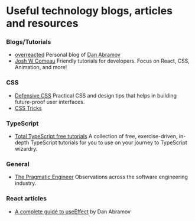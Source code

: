# Useful technology blogs, articles and resources

### Blogs/Tutorials
- [overreacted](https://overreacted.io/) Personal blog of [Dan Abramov](https://bsky.app/profile/danabra.mov)
- [Josh W Comeau](https://www.joshwcomeau.com/) Friendly tutorials for developers. Focus on React, CSS, Animation, and more!

### CSS
- [Defensive CSS](https://defensivecss.dev/) Practical CSS and design tips that helps in building future-proof user interfaces.
- [CSS Tricks](https://css-tricks.com/)

### TypeScript
- [Total TypeScript free tutorials](https://www.totaltypescript.com/tutorials) A collection of free, exercise-driven, in-depth TypeScript tutorials for you to use on your journey to TypeScript wizardry.

### General
- [The Pragmatic Engineer](https://blog.pragmaticengineer.com/) Observations across the software engineering industry.

### React articles
- [A complete guide to useEffect](https://overreacted.io/a-complete-guide-to-useeffect/) by Dan Abramov
